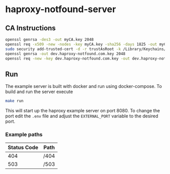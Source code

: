 # haproxy-notfound-server

## CA Instructions

```bash
openssl genrsa -des3 -out myCA.key 2048
openssl req -x509 -new -nodes -key myCA.key -sha256 -days 1825 -out myCA.pem
sudo security add-trusted-cert -d -r trustAsRoot -k /Library/Keychains/System.keychain myCA.pem
openssl genrsa -out dev.haproxy-notfound.com.key 2048
openssl req -new -key dev.haproxy-notfound.com.key -out dev.haproxy-notfound.com.csr
```

## Run

The example server is built with docker and run using docker-compose.  To build and run the server execute
```bash
make run
```

This will start up the haproxy example server on port 8080.  To change the port edit the `.env` file and adjust the `EXTERNAL_PORT` variable to the desired port.

### Example paths

| Status Code | Path |
| ----------- | ---- |
| 404 | /404 |
| 503 | /503 |